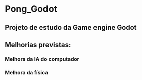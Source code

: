 # Pong_Godot
## Projeto de estudo da Game engine Godot
## Melhorias previstas: 
### Melhora da IA do computador
### Melhora da física 
